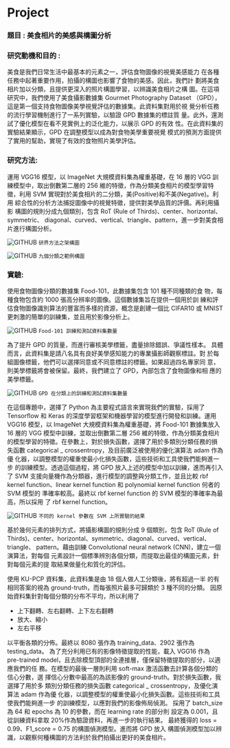 # Project
### 題目 : 美食相片的美感與構圖分析

### 研究動機和目的 :
美食是我們日常生活中最基本的元素之一，評估食物圖像的視覺美感能力
在各種任務中起著重要作用，拍攝的構圖也影響了食物的美感。因此，我們計
劃將美食相片加以分類，且提供更深入的照片構圖學習，以辨識美食相片之構
圖。在這項研究中，我們使用了美食攝影數據集 Gourmet Photography Dataset
（GPD），這是第一個支持食物圖像美學視覺評估的數據集。此資料集對用於視
覺分析任務的流行學習機制進行了一系列實驗，以驗證 GPD 數據集的標註質
量。此外，還測試了優化模型在看不見實例上的泛化能力，以展示 GPD 的有效
性。在此資料集的實驗結果顯示，GPD 在調整模型以成為對食物美學重要視覺
模式的預測方面提供了實用的幫助，實現了有效的食物照片美學評估。

### 研究方法:
運用 VGG16 模型，以 ImageNet 大規模資料集為權重基礎，在 16 層的 VGG
訓練模型中，取出倒數第二層的 256 維的特徵，作為分類美食相片的模型學習特
徵，利用 SVM 實現對於美食相片的二分類，美(Positive)和不美(Negative)。利用
綜合性的分析方法捕捉圖像中的視覺特徵，提供對美學品質的評價。再利用攝影
構圖的規則分成九個類別，包含 RoT (Rule of Thirds)、center、horizontal、symmetric、
diagonal、curved、vertical、triangle、pattern，進一步對美食相片進行構圖分析。

![GITHUB](https://github.com/xuxinyun-cc/Project_beauty-and-composition-analysis-of-food-photos/blob/main/%E6%9E%B6%E6%A7%8B%E5%9C%96.png)
`研界方法之架構圖`

![GITHUB](https://github.com/xuxinyun-cc/Project_beauty-and-composition-analysis-of-food-photos/blob/main/%E4%B9%9D%E5%80%8B%E5%88%86%E9%A1%9E%E4%B9%8B%E7%AF%84%E4%BE%8B%E6%A7%8B%E5%9C%96.png)
`九個分類之範例構圖`

### 實驗:
使用食物圖像分類的數據集 Food-101，此數據集包含 101 種不同種類的食
物，每種食物包含約 1000 張高分辨率的圖像。這個數據集旨在提供一個用於訓
練和評估食物圖像識別算法的豐富而多樣的資源，概念是創建一個比 CIFAR10
或 MNIST 更刺激的簡單的訓練集，並且用於影像分析上。

![GITHUB](https://github.com/xuxinyun-cc/Project_beauty-and-composition-analysis-of-food-photos/blob/main/food101_percent.png)
`Food-101 訓練和測試資料集數量`

為了提升 GPD 的質量，而進行審核美學標籤，盡量排除錯誤、爭議性樣本。
具體而言，此資料集是請八名具有良好美學感知能力的專業攝影師觀察標註。對
於每組圖像標籤，他們可以選擇同意或不同意標註的標籤。如果超過四名專家同
意，則美學標籤將會被保留。最終，我們建立了 GPD，內部包含了食物圖像和相
應的美學標籤。

![GITHUB](https://github.com/xuxinyun-cc/Project_beauty-and-composition-analysis-of-food-photos/blob/main/gpd_percent.png)
`GPD 在分類上的訓練和測試資料集數量`

在這個專題中，選擇了 Python 為主要程式語言來實現我們的實驗，採用了
Tensorflow 和 Keras 的深度學習框架和機器學習的模型進行開發和訓練。運用
VGG16 模型，以 ImageNet 大規模資料集為權重基礎，將 Food-101 數據集放入
16 層的 VGG 模型中訓練，並取出倒數第二層 256 維的特徵，作為分類美食相片
的模型學習的特徵。在參數上，對於損失函數，選擇了用於多類別分類任務的損
失函數 categorical _ crossentropy，及目前廣泛被使用的優化演算法 adam 作為優
化器，以調整模型的權重使最小化損失函數，這些技術和工具使我們能夠進一步
的訓練模型。透過這個過程，將 GPD 放入上述的模型中加以訓練，進而再引入
了 SVM 支援向量機作為分類器，進行模型的調整與分類工作，並且比較 rbf kernel 
function、linear kernel function 和 polynomial kernel function 何者的 SVM 模型的
準確率較高。最終以 rbf kernel function 的 SVM 模型的準確率為最高，所以採用
了 rbf kernel function。

![GITHUB](https://github.com/xuxinyun-cc/Project_beauty-and-composition-analysis-of-food-photos/blob/main/svm_accuracy.png)
`不同的 kernel 參數在 SVM 上所實驗的結果`

基於幾何元素的排列方式，將攝影構圖的規則分成 9 個類別，包含 RoT (Rule 
of Thirds)、center、horizontal、symmetric、diagonal、curved、vertical、triangle、
pattern。藉由訓練 Convolutional neural network (CNN)，建立一個演算法，對每個
元素設計一個標準辨別各個分類，而提取出最佳的構圖元素，針對每個元素的提
取結果做量化和質化的評估。

使用 KU-PCP 資料集，此資料集是由 18 個人做人工分類後，將有超過一半
的有相同答案的視為 ground-truth，而每張照片最多可歸類於 3 種不同的分類。
因原始資料集針對每個分類的分布不平均，所以利用了
* 上下翻轉、左右翻轉、上下左右翻轉
* 放大、縮小
* 左右平移

以平衡各類的分佈。最終以 8080 張作為 training_data、2902 張作為 testing_data。
為了充分利用已有的影像特徵提取的性能，載入 VGG16 作為 pre-trained 
model，且去除模型頂部的全連接層，僅保留特徵提取的部分，以適應我們的任
務。在模型的最後一層則利用 soft-max 激活函數去計算各個分類的信心分數，選
擇信心分數中最高的為該影像的 ground-truth。對於損失函數，我選擇了用於多
類別分類任務的損失函數 categorical _ crossentropy，及優化演算法 adam 作為優
化器，以調整模型的權重使最小化損失函數。這些技術和工具使我們能夠進一步
的訓練模型，以應對我們的影像佈局偵測。
採用了 batch_size 為 64 和 epochs 為 10 的參數，而在 learning rate 的部分則
設定為 0.001，且從訓練資料拿取 20%作為驗證資料，再進一步的執行結果。
最終獲得的 loss = 0.99、F1_score = 0.75 的構圖偵測模型。進而將 GPD 放入
構圖偵測模型加以辨識，以觀察何種構圖的方法利於我們拍攝出更好的美食相片。


